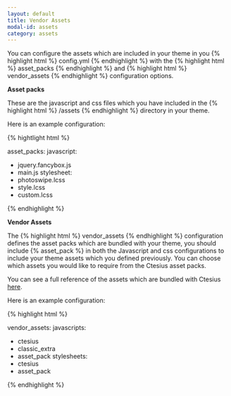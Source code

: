 ```yaml
---
layout: default
title: Vendor Assets
modal-id: assets
category: assets
---
```


You can configure the assets which are included in your theme in you {% highlight html %} config.yml {% endhighlight %} with the {% highlight html %} asset_packs {% endhighlight %} and {% highlight html %} vendor_assets {% endhighlight %} configuration options.

**Asset packs**

These are the javascript and css files which you have included in the {% highlight html %} /assets {% endhighlight %} directory in your theme.

Here is an example configuration:

{% hightlight html %}

asset_packs:
 javascript:
  - jquery.fancybox.js
  - main.js
 stylesheet:
  - photoswipe.lcss
  - style.lcss
  - custom.lcss

{% endhighlight %}

**Vendor Assets**

The {% highlight html %} vendor_assets {% endhighlight %} configuration defines the asset packs which are bundled with your theme, you should include {% asset_pack %} in both the Javascript and css configurations to include your theme assets which you defined previously. You can choose which assets you would like to require from the Ctesius asset packs.

You can see a full reference of the assets which are bundled with Ctesius [here](/appendix#application-assets).

Here is an example configuration:

{% highlight html %}

vendor_assets:
 javascripts:
  - ctesius
  - classic_extra
  - asset_pack
 stylesheets:
  - ctesius
  - asset_pack

{% endhighlight %}
